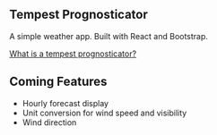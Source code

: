 ## Tempest Prognosticator
A simple weather app.
Built with React and Bootstrap.

[What is a tempest prognosticator?](https://en.wikipedia.org/wiki/Tempest_prognosticator)

## Coming Features
- Hourly forecast display
- Unit conversion for wind speed and visibility
- Wind direction
